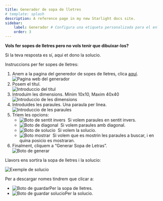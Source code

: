 ```yaml
---
title: Generador de sopa de lletres
# template: splash
description: A reference page in my new Starlight docs site.
sidebar:
    label: Generador # Configura una etiqueta personalizada para el enlace
    order: 3
---
```


<p><strong>Vols fer sopes de lletres pero no vols tenir que dibuixar-los?</strong></p>
<p>Si la teva resposta es sí, aqui et dono la solucio.</p>

<p>Instruccions per fer sopes de lletres:</p>

<ol id="generador">
    <li>
        Anem a la pagina del generedor de sopes de lletres, clica <a href="//www.genempire.com/generador-sopa-de-letras" target="_blank">aquí</a>.<br>
        <img class="web" src="/img/sopa_lletres/gen1.jpg" alt="Pagina web del generador" title="Pagina web del generador"/>
    </li>
    <li>
        Posem el títul.<br>
        <img class="subweb" src="/img/sopa_lletres/gen2.png" alt="Introduccio del titul" title="Introduccio del titul"/>
    </li>
    <li>
        Introduim les dimensions. Minim 10x10, Maxim 40x40<br>
        <img class="subweb" src="/img/sopa_lletres/gen3.png" alt="Introduccio de les dimensions" title="Introduccio de les dimensions"/>
    </li>
    <li>
        Introduides les paraules. Una paraula per linea.<br>
        <img class="subweb" src="/img/sopa_lletres/gen4.png" alt="Introduccio de les paraules" title="Introduccio de les paraules"/>
    </li>
    <li>
        Triem les opcions:<br>
        <ul>
            <li><img class="boto" src="/img/sopa_lletres/gen5.jpg" alt="Boto de sentit invers" title="Boto de sentit invers"/>&nbsp; Si volem paraules en sentit invers.</li>
            <li><img class="boto" src="/img/sopa_lletres/gen6.jpg" alt="Boto de diagonal" title="Boto de diagonal"/>&nbsp; Si volem paraules amb diagonal.</li>
            <li><img class="boto" src="/img/sopa_lletres/gen7.jpg" alt="Boto de solucio" title="Boto de solucio"/>&nbsp; Si volem la solucio.</li>
            <li><img class="boto" src="/img/sopa_lletres/gen8.png" alt="Boto mostrar" title="Boto mostrar"/>&nbsp; Si volem que es mostrin les paraules a buscar, i en quina posicio es mostraran.</li>
        </ul>
    </li>
    <li>
        Finalment, cliquem a “Generar Sopa de Letras”.<br>
        <img class="subweb" src="/img/sopa_lletres/gen9.png" alt="Boto de generar" title="Boto de generar"/>
    </li>
</ol>

<p>Llavors ens sortira la sopa de lletres i la solucio:</p>
<img class="web" src="/img/sopa_lletres/gen10.jpg" alt="Exemple de solucio" title="Exemple de solucio"/>

<p>Per a descargar nomes tindrem que clicar a:</p>
<ul>
    <li><img class="boto" src="/img/sopa_lletres/gen11.png" alt="Boto de guardar"/>Per la sopa de lletres.</li>
    <li><img class="boto" src="/img/sopa_lletres/gen12.png" alt="Boto de guardar solucio"/>Per la solucio.</li>
</ul>